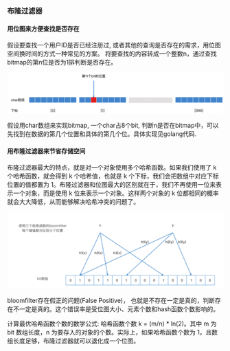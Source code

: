 ### 布隆过滤器
#### 用位图来方便查找是否存在
假设要查找一个用户ID是否已经注册过, 或者其他的查询是否存在的需求，用位图空间换时间的方式一种常见的方案。
将要查找的内容转成一个整数n，通过查找bitmap的第n位是否为1排判断是否存在。

![bitmap](https://github.com/checkking/notes/blob/master/imgs/bitmap.png)

假设用char数组来实现bitmap, 一个char占8个bit, 判断n是否在bitmap中，可以先找到在数据的第几个位置和具体的第几个位。具体实现见golang代码.

#### 用布隆过滤器来节省存储空间
布隆过滤器最大的特点，就是对一个对象使用多个哈希函数。如果我们使用了 k 个哈希函数，就会得到 k 个哈希值，也就是 k 个下标，我们会把数组中对应下标位置的值都置为 1。布隆过滤器和位图最大的区别就在于，我们不再使用一位来表示一个对象，而是使用 k 位来表示一个对象。这样两个对象的 k 位都相同的概率就会大大降低，从而能够解决哈希冲突的问题了。

![bloomfilter](https://github.com/checkking/notes/blob/master/imgs/bloomfilter.png)

bloomfilter存在假正的问题(False Positive)， 也就是不存在一定是真的，判断存在不一定是真的。这个错误率是受位图大小、元素个数和hash函数个数影响的。

计算最优哈希函数个数的数学公式: 哈希函数个数 k = (m/n) * ln(2)。其中 m 为 bit 数组长度，n 为要存入的对象的个数。实际上，如果哈希函数个数为 1，且数组长度足够，布隆过滤器就可以退化成一个位图。
